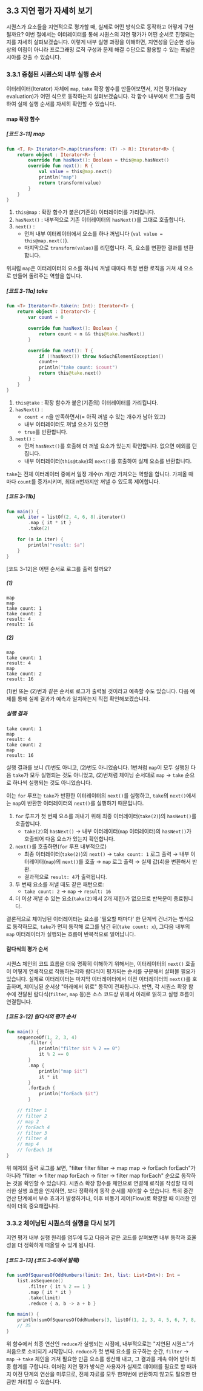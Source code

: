 ## 3.3 지연 평가 자세히 보기

시퀀스가 요소들을 지연적으로 평가할 때, 실제로 어떤 방식으로 동작하고 어떻게 구현될까요? 이번 절에서는 이터레이터를 통해 시퀀스의 지연 평가가 어떤 순서로 진행되는지를 자세히 살펴보겠습니다. 이렇게 내부 실행 과정을 이해하면, 지연성을 단순한 성능상의 이점이 아니라 프로그래밍 로직 구성과 문제 해결 수단으로 활용할 수 있는 폭넓은 시야를 갖출 수 있습니다.

### 3.3.1 중첩된 시퀀스의 내부 실행 순서 

이터레이터(Iterator) 자체에 `map`, `take` 확장 함수를 만들어보면서, 지연 평가(lazy evaluation)가 어떤 식으로 동작하는지 살펴보겠습니다. 각 함수 내부에서 로그를 출력하여 실제 실행 순서를 자세히 확인할 수 있습니다.

#### map 확장 함수

##### [코드 3-11] map

```kotlin
fun <T, R> Iterator<T>.map(transform: (T) -> R): Iterator<R> {
    return object : Iterator<R> {
        override fun hasNext(): Boolean = this@map.hasNext()
        override fun next(): R {
            val value = this@map.next()
            println("map")
            return transform(value)
        }
    }
}
```

1. `this@map` : 확장 함수가 붙은(기존의) 이터레이터를 가리킵니다.
2. `hasNext()` : 내부적으로 기존 이터레이터의 `hasNext()`를 그대로 호출합니다.
3. `next()` :
   - 먼저 내부 이터레이터에서 요소를 하나 꺼냅니다 (`val value = this@map.next()`).
   - 마지막으로 `transform(value)`를 리턴합니다. 즉, 요소를 변환한 결과를 반환합니다.

위처럼 `map`은 이터레이터의 요소를 하나씩 꺼낼 때마다 특정 변환 로직을 거쳐 새 요소로 만들어 돌려주는 역할을 합니다.

##### [코드 3-11a] take

```kotlin
fun <T> Iterator<T>.take(n: Int): Iterator<T> {
    return object : Iterator<T> {
        var count = 0

        override fun hasNext(): Boolean {
            return count < n && this@take.hasNext()
        }

        override fun next(): T {
            if (!hasNext()) throw NoSuchElementException()
            count++
            println("take count: $count")
            return this@take.next()
        }
    }
}
```

1. `this@take` : 확장 함수가 붙은(기존의) 이터레이터를 가리킵니다.
2. `hasNext()` :
   - `count < n`을 만족하면서(= 아직 꺼낼 수 있는 개수가 남아 있고)
   - 내부 이터레이터도 꺼낼 요소가 있으면
   - `true`를 반환합니다.
3. `next()` :
   - 먼저 `hasNext()`를 호출해 더 꺼낼 요소가 있는지 확인합니다. 없으면 예외를 던집니다.
   - 내부 이터레이터(`this@take`)의 `next()`를 호출하여 실제 요소를 반환합니다.

`take`는 전체 이터레이터 중에서 일정 개수(n 개)만 가져오는 역할을 합니다. 가져올 때마다 `count`를 증가시키며, 최대 n번까지만 꺼낼 수 있도록 제어합니다.

##### [코드 3-11b]

```kotlin
fun main() {
    val iter = listOf(2, 4, 6, 8).iterator()
        .map { it * it }
        .take(2)

    for (a in iter) {
        println("result: $a")
    }
}
```

[코드 3-12]은 어떤 순서로 로그를 출력 할까요?

##### (1)

```
map 
map
take count: 1 
take count: 2
result: 4
result: 16
```

##### (2)

```
map
take count: 1
result: 4
map
take count: 2
result: 16
```

(1)번 또는 (2)번과 같은 순서로 로그가 출력될 것이라고 예측할 수도 있습니다. 다음 예제를 통해 실제 결과가 예측과 일치하는지 직접 확인해보겠습니다.

##### 실행 결과

```
take count: 1
map
result: 4
take count: 2
map
result: 16
```

실행 결과를 보니 (1)번도 아니고, (2)번도 아니었습니다. 1번처럼 `map`이 모두 실행된 다음 `take`가 모두 실행되는 것도 아니었고, (2)번처럼 체이닝 순서대로 `map` -> `take` 순으로 하나씩 실행되는 것도 아니었습니다.

이는 `for` 루프는 `take`가 반환한 이터레이터의 `next()`를 실행하고, `take`의 `next()`에서는 `map`이 반환한 이터레이터의 `next()`를 실행하기 때문입니다.

1. `for` 루프가 첫 번째 요소를 꺼내기 위해 최종 이터레이터(`take(2)`)의 `hasNext()`를 호출합니다.
   - `take(2)`의 `hasNext()` → 내부 이터레이터(`map` 이터레이터)의 `hasNext()`가 호출되어 다음 요소가 있는지 확인합니다.
2. `next()`를 호출하면(`for` 루프 내부적으로)
   - 최종 이터레이터(`take(2)`)의 `next()` → `take count: 1` 로그 출력 → 내부 이터레이터(`map`)의 `next()`를 호출 → `map` 로그 출력 → 실제 값(4)을 변환해서 반환.
   - 결과적으로 `result: 4`가 출력됩니다.
3. 두 번째 요소를 꺼낼 때도 같은 패턴으로:
   - `take count: 2` → `map` → `result: 16`
4. 더 이상 꺼낼 수 있는 요소(`take(2)`에서 2개 제한)가 없으므로 반복문이 종료됩니다.

결론적으로 체이닝된 이터레이터는 요소를 '필요할 때마다' 한 단계씩 건너가는 방식으로 동작하므로, `take`가 먼저 동작해 로그를 남긴 뒤(`take count: x`), 그다음 내부의 `map` 이터레이터가 실행되는 흐름이 반복적으로 일어납니다.

#### 람다식의 평가 순서

시퀀스 체인의 코드 흐름을 더욱 명확히 이해하기 위해서는, 이터레이터의 `next()` 호출이 어떻게 연쇄적으로 작동하는지와 람다식이 평가되는 순서를 구분해서 살펴볼 필요가 있습니다. 실제로 이터레이터는 마지막 이터레이터에서 이전 이터레이터의 `next()`를 호출하며, 체이닝된 순서상 "아래에서 위로" 동작이 전파됩니다. 반면, 각 시퀀스 확장 함수에 전달된 람다식(`filter`, `map` 등)은 소스 코드상 위에서 아래로 읽히고 실행 흐름이 연결됩니다.

##### [코드 3-12] 람다식의 평가 순서

```kotlin
fun main() {
    sequenceOf(1, 2, 3, 4)
        .filter {
            println("filter $it % 2 == 0")
            it % 2 == 0
        }
        .map {
            println("map $it")
            it * it
        }
        .forEach {
            println("forEach $it")
        }

    // filter 1
    // filter 2
    // map 2
    // forEach 4
    // filter 3
    // filter 4
    // map 4
    // forEach 16
}
```

위 예제의 출력 로그를 보면, "filter filter filter → map map → forEach forEach"가 아니라 "filter → filter map forEach → filter → filter map forEach" 순으로 동작하는 것을 확인할 수 있습니다. 시퀀스 확장 함수를 체인으로 연결해 로직을 작성할 때 이러한 실행 흐름을 인지하면, 보다 정확하게 동작 순서를 제어할 수 있습니다. 특히 중간 연산 단계에서 부수 효과가 발생하거나, 이후 비동기 제어(Flow)로 확장할 때 이러한 인식이 더욱 중요해집니다.

### 3.3.2 체이닝된 시퀀스의 실행을 다시 보기

지연 평가 내부 실행 원리를 염두에 두고 다음과 같은 코드를 살펴보면 내부 동작과 효율성을 더 정확하게 떠올릴 수 있게 됩니다. 

##### [코드 3-13] (코드 3-6에서 발췌)

```kotlin
fun sumOfSquaresOfOddNumbers(limit: Int, list: List<Int>): Int =
    list.asSequence()
        .filter { it % 2 == 1 }
        .map { it * it }
        .take(limit)
        .reduce { a, b -> a + b }

fun main() {
    println(sumOfSquaresOfOddNumbers(3, listOf(1, 2, 3, 4, 5, 6, 7, 8, 9)))
    // 35
}
```

위 함수에서 최종 연산인 `reduce`가 실행되는 시점에, 내부적으로는 "지연된 시퀀스"가 처음으로 소비되기 시작합니다. `reduce`가 첫 번째 요소를 요구하는 순간, `filter` → `map` → `take` 체인을 거쳐 필요한 만큼 요소를 생산해 내고, 그 결과를 계속 이어 받아 최종 합계를 구합니다. 이처럼 지연 평가 방식은 사용자가 실제로 데이터를 필요로 할 때까지 이전 단계의 연산을 미루므로, 전체 자료를 모두 한꺼번에 변환하지 않고도 필요한 만큼만 처리할 수 있습니다.

